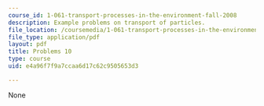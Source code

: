 ```yaml
---
course_id: 1-061-transport-processes-in-the-environment-fall-2008
description: Example problems on transport of particles.
file_location: /coursemedia/1-061-transport-processes-in-the-environment-fall-2008/e4a96f7f9a7ccaa6d17c62c9505653d3_problems10.pdf
file_type: application/pdf
layout: pdf
title: Problems 10
type: course
uid: e4a96f7f9a7ccaa6d17c62c9505653d3

---
```

None